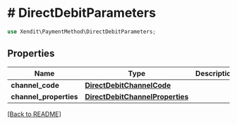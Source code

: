 # # DirectDebitParameters


```php
use Xendit\PaymentMethod\DirectDebitParameters;
```

## Properties

Name | Type | Description | Examples | Notes
------------ | ------------- | ------------- | ------------- | ------------- 
**channel_code** | [**DirectDebitChannelCode**](DirectDebitChannelCode.md) |  | null | 
**channel_properties** | [**DirectDebitChannelProperties**](DirectDebitChannelProperties.md) |  | null | 

[[Back to README]](../../README.md)
